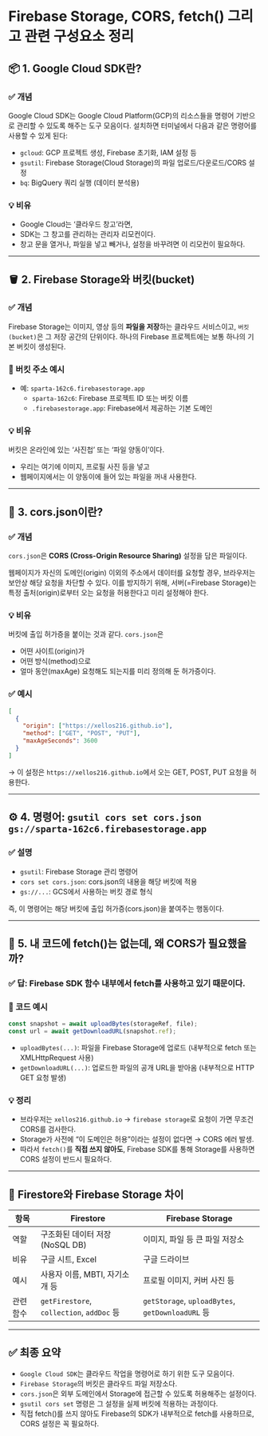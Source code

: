 
# Firebase Storage, CORS, fetch() 그리고 관련 구성요소 정리

## 📦 1. Google Cloud SDK란?

### ✅ 개념
Google Cloud SDK는 Google Cloud Platform(GCP)의 리소스들을 명령어 기반으로 관리할 수 있도록 해주는 도구 모음이다. 설치하면 터미널에서 다음과 같은 명령어를 사용할 수 있게 된다:
- `gcloud`: GCP 프로젝트 생성, Firebase 초기화, IAM 설정 등
- `gsutil`: Firebase Storage(Cloud Storage)의 파일 업로드/다운로드/CORS 설정
- `bq`: BigQuery 쿼리 실행 (데이터 분석용)

### 💡 비유
- Google Cloud는 ‘클라우드 창고’라면,
- SDK는 그 창고를 관리하는 관리자 리모컨이다.
- 창고 문을 열거나, 파일을 넣고 빼거나, 설정을 바꾸려면 이 리모컨이 필요하다.

---

## 🪣 2. Firebase Storage와 버킷(bucket)

### ✅ 개념
Firebase Storage는 이미지, 영상 등의 **파일을 저장**하는 클라우드 서비스이고, `버킷(bucket)`은 그 저장 공간의 단위이다. 하나의 Firebase 프로젝트에는 보통 하나의 기본 버킷이 생성된다.

### 🔗 버킷 주소 예시
- 예: `sparta-162c6.firebasestorage.app`
  - `sparta-162c6`: Firebase 프로젝트 ID 또는 버킷 이름
  - `.firebasestorage.app`: Firebase에서 제공하는 기본 도메인

### 💡 비유
버킷은 온라인에 있는 ‘사진첩’ 또는 ‘파일 양동이’이다. 
- 우리는 여기에 이미지, 프로필 사진 등을 넣고
- 웹페이지에서는 이 양동이에 들어 있는 파일을 꺼내 사용한다.

---

## 🔐 3. cors.json이란?

### ✅ 개념
`cors.json`은 **CORS (Cross-Origin Resource Sharing)** 설정을 담은 파일이다.

웹페이지가 자신의 도메인(origin) 이외의 주소에서 데이터를 요청할 경우, 브라우저는 보안상 해당 요청을 차단할 수 있다. 이를 방지하기 위해, 서버(=Firebase Storage)는 특정 출처(origin)로부터 오는 요청을 허용한다고 미리 설정해야 한다.

### 💡 비유
버킷에 출입 허가증을 붙이는 것과 같다. `cors.json`은
- 어떤 사이트(origin)가
- 어떤 방식(method)으로
- 얼마 동안(maxAge) 요청해도 되는지를
미리 정의해 둔 허가증이다.

### ✅ 예시

```json
[
  {
    "origin": ["https://xellos216.github.io"],
    "method": ["GET", "POST", "PUT"],
    "maxAgeSeconds": 3600
  }
]
```

→ 이 설정은 `https://xellos216.github.io`에서 오는 GET, POST, PUT 요청을 허용한다.

---

## ⚙️ 4. 명령어: `gsutil cors set cors.json gs://sparta-162c6.firebasestorage.app`

### ✅ 설명
- `gsutil`: Firebase Storage 관리 명령어
- `cors set cors.json`: cors.json의 내용을 해당 버킷에 적용
- `gs://...`: GCS에서 사용하는 버킷 경로 형식

즉, 이 명령어는 해당 버킷에 출입 허가증(cors.json)을 붙여주는 행동이다.

---

## 🔁 5. 내 코드에 fetch()는 없는데, 왜 CORS가 필요했을까?

### ✅ 답: Firebase SDK 함수 내부에서 **fetch를 사용**하고 있기 때문이다.

### 📌 코드 예시
```javascript
const snapshot = await uploadBytes(storageRef, file);
const url = await getDownloadURL(snapshot.ref);
```

- `uploadBytes(...)`: 파일을 Firebase Storage에 업로드 (내부적으로 fetch 또는 XMLHttpRequest 사용)
- `getDownloadURL(...)`: 업로드한 파일의 공개 URL을 받아옴 (내부적으로 HTTP GET 요청 발생)

### 💡 정리
- 브라우저는 `xellos216.github.io` → `firebase storage`로 요청이 가면 무조건 CORS를 검사한다.
- Storage가 사전에 “이 도메인은 허용”이라는 설정이 없다면 → CORS 에러 발생.
- 따라서 `fetch()`를 **직접 쓰지 않아도**, Firebase SDK를 통해 Storage를 사용하면 CORS 설정이 반드시 필요하다.

---

## 📌 Firestore와 Firebase Storage 차이

| 항목 | Firestore | Firebase Storage |
|------|-----------|------------------|
| 역할 | 구조화된 데이터 저장 (NoSQL DB) | 이미지, 파일 등 큰 파일 저장소 |
| 비유 | 구글 시트, Excel | 구글 드라이브 |
| 예시 | 사용자 이름, MBTI, 자기소개 등 | 프로필 이미지, 커버 사진 등 |
| 관련 함수 | `getFirestore`, `collection`, `addDoc` 등 | `getStorage`, `uploadBytes`, `getDownloadURL` 등 |

---

## ✅ 최종 요약

- `Google Cloud SDK`는 클라우드 작업을 명령어로 하기 위한 도구 모음이다.
- `Firebase Storage`의 버킷은 클라우드 파일 저장소다.
- `cors.json`은 외부 도메인에서 Storage에 접근할 수 있도록 허용해주는 설정이다.
- `gsutil cors set` 명령은 그 설정을 실제 버킷에 적용하는 과정이다.
- 직접 fetch()를 쓰지 않아도 Firebase의 SDK가 내부적으로 fetch를 사용하므로, CORS 설정은 꼭 필요하다.

